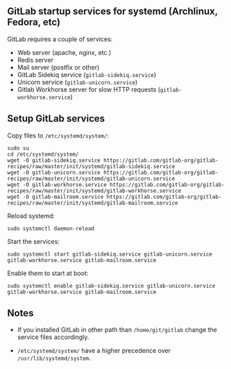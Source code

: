 ## GitLab startup services for systemd (Archlinux, Fedora, etc)

GitLab requires a couple of services:
* Web server (apache, nginx, etc.)
* Redis server
* Mail server (postfix or other)
* GitLab Sidekiq service (`gitlab-sidekiq.service`)
* Unicorn service (`gitlab-unicorn.service`)
* Gitlab Workhorse server for slow HTTP requests (`gitlab-workhorse.service`)


## Setup GitLab services

Copy files to `/etc/systemd/system/`:

```
sudo su
cd /etc/systemd/system/
wget -O gitlab-sidekiq.service https://gitlab.com/gitlab-org/gitlab-recipes/raw/master/init/systemd/gitlab-sidekiq.service
wget -O gitlab-unicorn.service https://gitlab.com/gitlab-org/gitlab-recipes/raw/master/init/systemd/gitlab-unicorn.service
wget -O gitlab-workhorse.service https://gitlab.com/gitlab-org/gitlab-recipes/raw/master/init/systemd/gitlab-workhorse.service
wget -O gitlab-mailroom.service https://gitlab.com/gitlab-org/gitlab-recipes/raw/master/init/systemd/gitlab-mailroom.service
```

Reload systemd:

    sudo systemctl daemon-reload

Start the services:

    sudo systemctl start gitlab-sidekiq.service gitlab-unicorn.service gitlab-workhorse.service gitlab-mailroom.service

Enable them to start at boot:

    sudo systemctl enable gitlab-sidekiq.service gitlab-unicorn.service gitlab-workhorse.service gitlab-mailroom.service

## Notes

* If you installed GitLab in other path than `/home/git/gitlab` change the service files accordingly.

* `/etc/systemd/system/` have a higher precedence over  `/usr/lib/systemd/system`.
